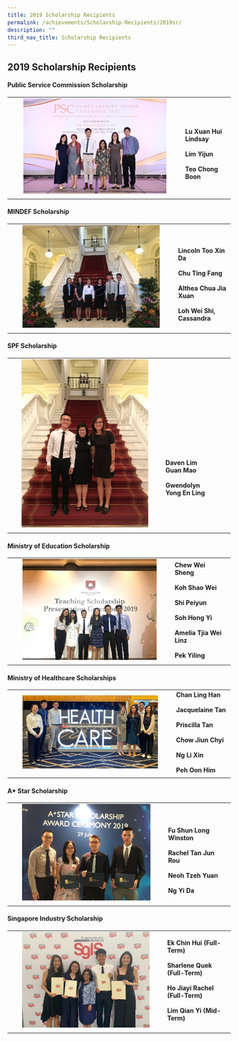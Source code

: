```yaml
---
title: 2019 Scholarship Recipients
permalink: /achievements/Scholarship-Recipients/2019sr/
description: ""
third_nav_title: Scholarship Recipients
---
```

## 2019 Scholarship Recipients

#### Public Service Commission Scholarship

|   |   |
|:-:|---|
| <img src="/images/PSC.jpeg" style="width:85%">  | <br><br>**Lu Xuan Hui Lindsay**   <br><br>**Lim Yijun** <br><br>**Teo Chong Boon**  |
|   |   |

#### MINDEF Scholarship

|   |   |
|:-:|---|
| <img src="/images/MINDEF.jpg" style="width:85%">  | <br><br>**Lincoln Too Xin Da** <br><br>**Chu Ting Fang**   <br><br>**Althea Chua Jia Xuan** <br><br>**Loh Wei Shi, Cassandra**  |
|   |   |

#### SPF Scholarship

|   |   |
|:-:|---|
| <img src="/images/SPF1.jpg" style="width:85%">  | <br><br><br><br><br><br><br><br><br>**Daven Lim Guan Mao** <br><br>**Gwendolyn Yong En Ling**  |
|   |   |

#### Ministry of Education Scholarship

|   |   |
|:-:|---|
| <img src="/images/MOE.jpg" style="width:85%">  | **Chew Wei Sheng**   <br><br>**Koh Shao Wei** <br><br>**Shi Peiyun**<br><br>**Soh Hong Yi** <br><br>**Amelia Tjia Wei Linz** <br><br>**Pek Yiling**  |
|   |   |

#### Ministry of Healthcare Scholarships

|   |   |
|:-:|---|
| <img src="/images/Healthcare.jpeg" style="width:85%">  | **Chan Ling Han**  <br><br>**Jacquelaine Tan**  <br><br>**Priscilla Tan**  <br><br>**Chow Jiun Chyi**  <br><br>**Ng Li Xin**  <br><br>**Peh Oon Him**  |
|   |   |

#### A\* Star Scholarship

|   |   |
|:-:|---|
| <img src="/images/A_star.jpg" style="width:85%">  | <br><br>**Fu Shun Long Winston**   <br><br>**Rachel Tan Jun Rou** <br><br>**Neoh Tzeh Yuan** <br><br>**Ng Yi Da**  |
|   |   |

#### Singapore Industry Scholarship

|   |   |
|:-:|---|
| <img src="/images/SIS.jpg" style="width:85%">  | **Ek Chin Hui (Full-Term)**  <br><br>**Sharlene Quek (Full-Term)**<br><br>**Ho Jiayi Rachel (Full-Term)** <br><br>**Lim Qian Yi (Mid-Term)**  |
|   |   |
